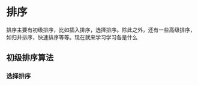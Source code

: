 # 排序
排序主要有初级排序，比如插入排序，选择排序。除此之外，还有一些高级排序，如归并排序，快速排序等等。现在就来学习学习各是什么

## 初级排序算法

### 选择排序

```javaScript
```
